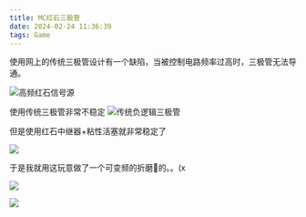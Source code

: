 ```yaml
---
title: MC红石三极管
date: 2024-02-24 11:36:39
tags: Game
---
```


使用网上的传统三极管设计有一个缺陷，当被控制电路频率过高时，三极管无法导通。

<!--more-->
![高频红石信号源](1.png)

使用传统三极管非常不稳定
![传统负逻辑三极管](2.png)

但是使用红石中继器+粘性活塞就非常稳定了

![](3.png)

于是我就用这玩意做了一个可变频的折磨🐏的。。(x

![](4.png)

![](5.png)

